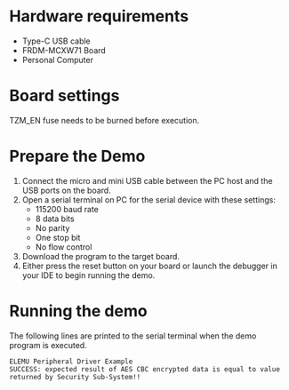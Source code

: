 Hardware requirements
=====================
- Type-C USB cable
- FRDM-MCXW71 Board
- Personal Computer

Board settings
==============
TZM_EN fuse needs to be burned before execution.

Prepare the Demo
================
1. Connect the micro and mini USB cable between the PC host and the USB ports on the board.
2. Open a serial terminal on PC for the serial device with these settings:
    - 115200 baud rate
    - 8 data bits
    - No parity
    - One stop bit
    - No flow control
3. Download the program to the target board.
4. Either press the reset button on your board or launch the debugger in your IDE to begin running
   the demo.

Running the demo
================
The following lines are printed to the serial terminal when the demo program is executed.
~~~~~~~~~~~~~~~~~~~~~~~~~~~~~~~~~~~~~~~~
ELEMU Peripheral Driver Example
SUCCESS: expected result of AES CBC encrypted data is equal to value returned by Security Sub-System!!
~~~~~~~~~~~~~~~~~~~~~~~~~~~~~~~~~~~~~~~~


